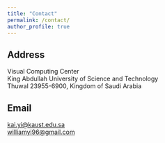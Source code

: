 ```yaml
---
title: "Contact"
permalink: /contact/
author_profile: true
---
```


Address
---

Visual Computing Center             
King Abdullah University of Science and Technology                 
Thuwal 23955-6900, Kingdom of Saudi Arabia

Email
---
kai.yi@kaust.edu.sa                   
williamyi96@gmail.com                  
